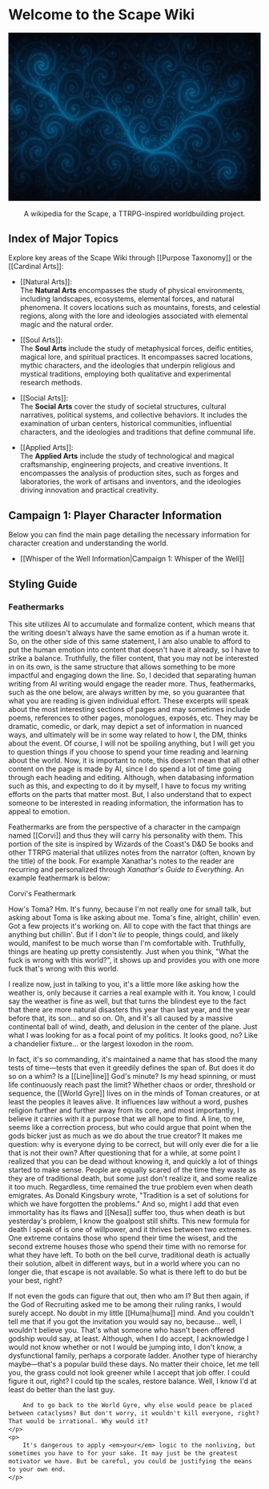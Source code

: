 # Welcome to the Scape Wiki

![Sourcewaters](wiki_images/Sourcewaters%204.png)

<p style="text-align:center;">A wikipedia for the Scape, a TTRPG-inspired worldbuilding project.</p>

## Index of Major Topics

Explore key areas of the Scape Wiki through [[Purpose Taxonomy]] or the [[Cardinal Arts]]:

- [[Natural Arts]]:  
  The **Natural Arts** encompasses the study of physical environments, including landscapes, ecosystems, elemental forces, and natural phenomena. 
  It covers locations such as mountains, forests, and celestial regions, along with the lore and ideologies associated with elemental magic and the natural order.

- [[Soul Arts]]:  
  The **Soul Arts** include the study of metaphysical forces, deific entities, magical lore, and spiritual practices. It encompasses sacred locations, 
  mythic characters, and the ideologies that underpin religious and mystical traditions, employing both qualitative and experimental research methods.

- [[Social Arts]]:  
  The **Social Arts** cover the study of societal structures, cultural narratives, political systems, and collective behaviors. It includes the examination 
  of urban centers, historical communities, influential characters, and the ideologies and traditions that define communal life.

- [[Applied Arts]]:  
  The **Applied Arts** include the study of technological and magical craftsmanship, engineering projects, and creative inventions. It encompasses the analysis of production sites, such as forges and laboratories, the work of artisans and inventors, and the ideologies driving innovation and practical creativity.

## Campaign 1: Player Character Information

Below you can find the main page detailing the necessary information for character creation and understanding the world.

- [[Whisper of the Well Information|Campaign 1: Whisper of the Well]]

## Styling Guide

### Feathermarks

This site utilizes AI to accumulate and formalize content, which means that the writing doesn't always have the same emotion as if a human wrote it. So, on the other side of this same statement, I am also unable to afford to put the human emotion into content that doesn't have it already, so I have to strike a balance. Truthfully, the filler content, that you may not be interested in on its own, is the same structure that allows something to be more impactful and engaging down the line. So, I decided that separating human writing from AI writing would engage the reader more. Thus, feathermarks, such as the one below, are always written by me, so you guarantee that what you are reading is given individual effort. These excerpts will speak about the most interesting sections of pages and may sometimes include poems, references to other pages, monologues, exposés, etc. They may be dramatic, comedic, or dark, may depict a set of information in nuanced ways, and ultimately will be in some way related to how I, the DM, thinks about the event. Of course, I will not be spoiling anything, but I will get you to question things if you choose to spend your time reading and learning about the world. Now, it is important to note, this doesn't mean that all other content on the page is made by AI, since I do spend a lot of time going through each heading and editing. Although, when databasing information such as this, and expecting to do it by myself, I have to focus my writing efforts on the parts that matter most. But, I also understand that to expect someone to be interested in reading information, the information has to appeal to emotion. 

Feathermarks are from the perspective of a character in the campaign named [[Corvi]] and thus they will carry his personality with them. This portion of the site is inspired by Wizards of the Coast's D&D 5e books and other TTRPG material that utilizes notes from the narrator (often, known by the title) of the book. For example Xanathar's notes to the reader are recurring and personalized through *Xanathar's Guide to Everything*. An example feathermark is below:

<div class="feathermark">
    <p class="feathermark-attribution">Corvi's Feathermark</p>
    <p>
        How's Toma? Hm. It's funny, because I'm not really one for small talk, but asking about Toma is like asking about me. Toma's fine, alright, chillin' even. Got a few projects it's working on. All to cope with the fact that things are anything but chillin'. But if I don't <em>lie</em> to people, things could, and likely would, manifest to be much worse than I'm comfortable with. Truthfully, things are heating up pretty consistently. Just when you think, "What the fuck is wrong with this world?", it shows up and provides you with one more fuck that's wrong with this world.
    </p>
    <p>
        I realize now, just in talking to you, it's a little more like asking how the weather is, only because it carries a real example with it. You know, I could say the weather is fine as well, but that turns the blindest eye to the fact that there are more natural disasters this year than last year, and the year before that, its son... and so on. Oh, and it's all caused by a massive continental ball of wind, death, and delusion in the center of the plane. Just what I was looking for as a focal point of my politics. It looks good, no? Like a chandelier fixture... or the largest loxodon in the room.
    </p>
    <p>
        In fact, it's so commanding, it's maintained a name that has stood the many tests of time—tests that even it greedily defines the span of. But does it do so on a whim? Is a [[Line|line]] God's minute? Is my head spinning, or must life continuously reach past the limit? Whether chaos or order, threshold or sequence, the [[World Gyre]] lives on in the minds of Toman creatures, or at least the peoples it leaves alive. It influences law without a word, pushes religion further and further away from its core, and most importantly, I believe it carries with it a purpose that we all hope to find. A line, to me, seems like a correction process, but who could argue that point when the gods bicker just as much as we do about the true creator? It makes me question: why is everyone dying to be correct, but will only ever die for a lie that is not their own? After questioning that for a while, at some point I realized that you can be dead without knowing it, and quickly a lot of things started to make sense. People are equally scared of the time they waste as they are of traditional death, but some just don't realize it, and some realize it too much. Regardless, time remained the true problem even when death emigrates. As Donald Kingsbury wrote, "Tradition is a set of solutions for which we have forgotten the problems." And so, might I add that even immortality has its flaws and [[Nesa]] suffer too, thus when death is but yesterday's problem, I know the goalpost still shifts. This new formula for death I speak of is one of willpower, and it thrives between two extremes. One extreme contains those who spend their time the wisest, and the second extreme houses those who spend their time with no remorse for what they have left. To both on the bell curve, traditional death is actually their solution, albeit in different ways, but in a world where you can no longer die, that escape is not available. So what is there left to do but be your best, right? 
    </p>
    <p>
        If not even the gods can figure that out, then who am I? But then again, if the God of Recruiting asked me to be among their ruling ranks, I would surely accept. No doubt in my little [[Huma|huma]] mind. And you couldn't tell me that if you got the invitation you would say no, because... well, I wouldn't believe you. That's what someone who hasn't been offered godship would say, at least. Although, when I do accept, I acknowledge I would not know whether or not I would be jumping into, I don't know, a dysfunctional family, perhaps a corporate ladder. Another type of hierarchy maybe—that's a popular build these days. No matter their choice, let me tell you, the grass could not look greener while I accept that job offer. I could figure it out, right? I could tip the scales, restore balance. Well, I know I'd at least do better than the last guy.
        
        And to go back to the World Gyre, why else would peace be placed between cataclysms? But don't worry, it wouldn't kill everyone, right? That would be irrational. Why would it? 
    </p>
    <p>
        It's dangerous to apply <em>your</em> logic to the nonliving, but sometimes you have to for your sake. It may just be the greatest motivator we have. But be careful, you could be justifying the means to your own end. 
    </p>
</div>
